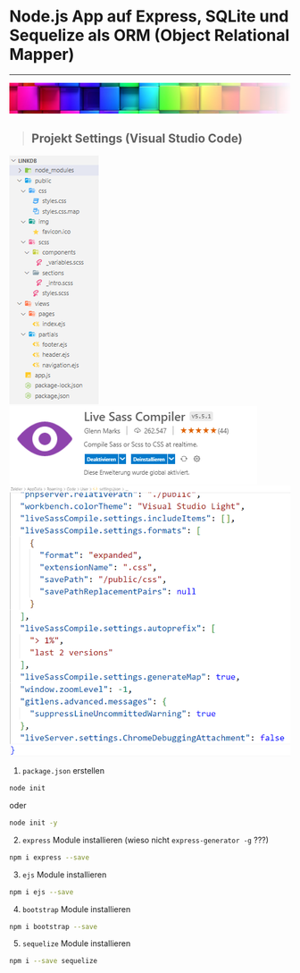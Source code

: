 # Node.js App auf Express, SQLite und Sequelize als ORM (Object Relational Mapper)

---
![](/public/img/colorful-wall_sm1.png)
>## Projekt Settings (Visual Studio Code)
![](/public/img/Screenshot%202022-08-09%20155651.png)![](/public/img/LiveSassCompiler.png)![](/public/img/settings.json4LSC.png)

1. `package.json` erstellen
```bash
node init 
```

oder

```bash
node init -y
```

2. `express` Module installieren (wieso nicht `express-generator -g` ???)

```bash
npm i express --save 
```

3. `ejs` Module installieren

```bash
npm i ejs --save 
```

4. `bootstrap` Module installieren

```bash
npm i bootstrap --save 
```

5. `sequelize` Module installieren

```bash
npm i --save sequelize
```